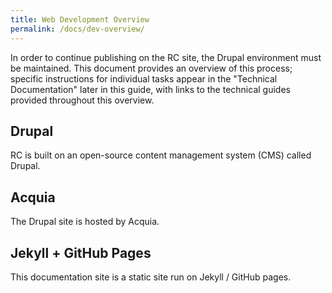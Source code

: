 ```yaml
---
title: Web Development Overview
permalink: /docs/dev-overview/
---
```


In order to continue publishing on the RC site, the Drupal environment must be maintained. This document provides an overview of this process; specific instructions for individual tasks appear in the "Technical Documentation" later in this guide, with links to the technical guides provided throughout this overview.

## Drupal

RC is built on an open-source content management system (CMS) called Drupal.

## Acquia

The Drupal site is hosted by Acquia.

## Jekyll + GitHub Pages

This documentation site is a static site run on Jekyll / GitHub pages.
